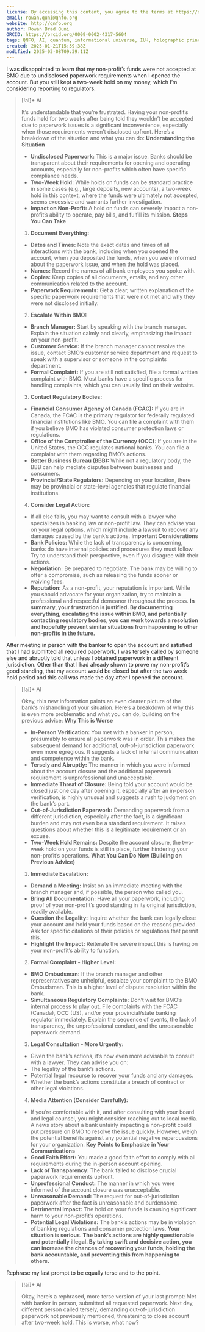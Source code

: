 ```yaml
---
license: By accessing this content, you agree to the terms at https://qnfo.org/LICENSE
email: rowan.quni@qnfo.org
website: http://qnfo.org
author: Rowan Brad Quni
ORCID: https://orcid.org/0009-0002-4317-5604
tags: QNFO, AI, quantum, informational universe, IUH, holographic principle
created: 2025-01-21T15:59:38Z
modified: 2025-03-08T09:39:11Z
---
```


I was disappointed to learn that my non-profit’s funds were not accepted at BMO due to undisclosed paperwork requirements when I opened the account. But you still kept a two-week hold on my money, which I’m considering reporting to regulators.

> [!ai]+ AI
>
> It’s understandable that you’re frustrated. Having your non-profit’s funds held for two weeks after being told they wouldn’t be accepted due to paperwork issues is a significant inconvenience, especially when those requirements weren’t disclosed upfront. Here’s a breakdown of the situation and what you can do:
> **Understanding the Situation**
> -   **Undisclosed Paperwork:** This is a major issue. Banks should be transparent about their requirements for opening and operating accounts, especially for non-profits which often have specific compliance needs.
> -   **Two-Week Hold:** While holds on funds can be standard practice in some cases (e.g., large deposits, new accounts), a two-week hold in this context, where the funds were ultimately not accepted, seems excessive and warrants further investigation.
> -   **Impact on Non-Profit:** A hold on funds can severely impact a non-profit’s ability to operate, pay bills, and fulfill its mission.
> **Steps You Can Take**
> 1. **Document Everything:**
> -   **Dates and Times:** Note the exact dates and times of all interactions with the bank, including when you opened the account, when you deposited the funds, when you were informed about the paperwork issue, and when the hold was placed.
> -   **Names:** Record the names of all bank employees you spoke with.
> -   **Copies:** Keep copies of all documents, emails, and any other communication related to the account.
> -   **Paperwork Requirements:** Get a clear, written explanation of the specific paperwork requirements that were not met and why they were not disclosed initially.
> 2. **Escalate Within BMO:**
> -   **Branch Manager:** Start by speaking with the branch manager. Explain the situation calmly and clearly, emphasizing the impact on your non-profit.
> -   **Customer Service:** If the branch manager cannot resolve the issue, contact BMO’s customer service department and request to speak with a supervisor or someone in the complaints department.
> -   **Formal Complaint:** If you are still not satisfied, file a formal written complaint with BMO. Most banks have a specific process for handling complaints, which you can usually find on their website.
> 3. **Contact Regulatory Bodies:**
> -   **Financial Consumer Agency of Canada (FCAC):** If you are in Canada, the FCAC is the primary regulator for federally regulated financial institutions like BMO. You can file a complaint with them if you believe BMO has violated consumer protection laws or regulations.
> -   **Office of the Comptroller of the Currency (OCC):** If you are in the United States, the OCC regulates national banks. You can file a complaint with them regarding BMO’s actions.
> -   **Better Business Bureau (BBB):** While not a regulatory body, the BBB can help mediate disputes between businesses and consumers.
> -   **Provincial/State Regulators:** Depending on your location, there may be provincial or state-level agencies that regulate financial institutions.
> 4. **Consider Legal Action:**
> -   If all else fails, you may want to consult with a lawyer who specializes in banking law or non-profit law. They can advise you on your legal options, which might include a lawsuit to recover any damages caused by the bank’s actions.
> **Important Considerations**
> -   **Bank Policies:** While the lack of transparency is concerning, banks do have internal policies and procedures they must follow. Try to understand their perspective, even if you disagree with their actions.
> -   **Negotiation:** Be prepared to negotiate. The bank may be willing to offer a compromise, such as releasing the funds sooner or waiving fees.
> -   **Reputation:** As a non-profit, your reputation is important. While you should advocate for your organization, try to maintain a professional and respectful demeanor throughout the process.
> **In summary, your frustration is justified. By documenting everything, escalating the issue within BMO, and potentially contacting regulatory bodies, you can work towards a resolution and hopefully prevent similar situations from happening to other non-profits in the future.**

After meeting in person with the banker to open the account and satisfied that I had submitted all required paperwork, I was tersely called by someone else and abruptly told that unless I obtained paperwork in a different jurisdiction. Other than that I had already shown to prove my non-profit’s good standing, that my account would be closed but after the two week hold period and this call was made the day after I opened the account.

> [!ai]+ AI
>
> Okay, this new information paints an even clearer picture of the bank’s mishandling of your situation. Here’s a breakdown of why this is even more problematic and what you can do, building on the previous advice:
> **Why This is Worse**
> -   **In-Person Verification:** You met with a banker in person, presumably to ensure all paperwork was in order. This makes the subsequent demand for additional, out-of-jurisdiction paperwork even more egregious. It suggests a lack of internal communication and competence within the bank.
> -   **Tersely and Abruptly:** The manner in which you were informed about the account closure and the additional paperwork requirement is unprofessional and unacceptable.
> -   **Immediate Threat of Closure:** Being told your account would be closed just one day after opening it, especially after an in-person verification, is highly unusual and suggests a rush to judgment on the bank’s part.
> -   **Out-of-Jurisdiction Paperwork:** Demanding paperwork from a different jurisdiction, especially after the fact, is a significant burden and may not even be a standard requirement. It raises questions about whether this is a legitimate requirement or an excuse.
> -   **Two-Week Hold Remains:** Despite the account closure, the two-week hold on your funds is still in place, further hindering your non-profit’s operations.
> **What You Can Do Now (Building on Previous Advice)**
> 1. **Immediate Escalation:**
> -   **Demand a Meeting:** Insist on an immediate meeting with the branch manager and, if possible, the person who called you.
> -   **Bring All Documentation:** Have all your paperwork, including proof of your non-profit’s good standing in its original jurisdiction, readily available.
> -   **Question the Legality:** Inquire whether the bank can legally close your account and hold your funds based on the reasons provided. Ask for specific citations of their policies or regulations that permit this.
> -   **Highlight the Impact:** Reiterate the severe impact this is having on your non-profit’s ability to function.
> 2. **Formal Complaint - Higher Level:**
> -   **BMO Ombudsman:** If the branch manager and other representatives are unhelpful, escalate your complaint to the BMO Ombudsman. This is a higher level of dispute resolution within the bank.
> -   **Simultaneous Regulatory Complaints:** Don’t wait for BMO’s internal process to play out. File complaints with the FCAC (Canada), OCC (US), and/or your provincial/state banking regulator immediately. Explain the sequence of events, the lack of transparency, the unprofessional conduct, and the unreasonable paperwork demand.
> 3. **Legal Consultation - More Urgently:**
> -   Given the bank’s actions, it’s now even more advisable to consult with a lawyer. They can advise you on:
> -   The legality of the bank’s actions.
> -   Potential legal recourse to recover your funds and any damages.
> -   Whether the bank’s actions constitute a breach of contract or other legal violations.
> 4. **Media Attention (Consider Carefully):**
> -   If you’re comfortable with it, and after consulting with your board and legal counsel, you might consider reaching out to local media. A news story about a bank unfairly impacting a non-profit could put pressure on BMO to resolve the issue quickly. However, weigh the potential benefits against any potential negative repercussions for your organization.
> **Key Points to Emphasize in Your Communications**
> -   **Good Faith Effort:** You made a good faith effort to comply with all requirements during the in-person account opening.
> -   **Lack of Transparency:** The bank failed to disclose crucial paperwork requirements upfront.
> -   **Unprofessional Conduct:** The manner in which you were informed of the account closure was unacceptable.
> -   **Unreasonable Demand:** The request for out-of-jurisdiction paperwork after the fact is unreasonable and burdensome.
> -   **Detrimental Impact:** The hold on your funds is causing significant harm to your non-profit’s operations.
> -   **Potential Legal Violations:** The bank’s actions may be in violation of banking regulations and consumer protection laws.
> **Your situation is serious. The bank’s actions are highly questionable and potentially illegal. By taking swift and decisive action, you can increase the chances of recovering your funds, holding the bank accountable, and preventing this from happening to others.**

Rephrase my last prompt to be equally terse and to the point.

> [!ai]+ AI
>
> Okay, here’s a rephrased, more terse version of your last prompt:
> Met with banker in person, submitted all requested paperwork. Next day, different person called tersely, demanding out-of-jurisdiction paperwork not previously mentioned, threatening to close account after two-week hold. This is worse, what now?
